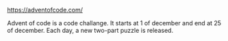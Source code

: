 https://adventofcode.com/

Advent of code is a code challange. It starts at 1 of december and end at 25 of december. Each day, a new two-part puzzle is released.